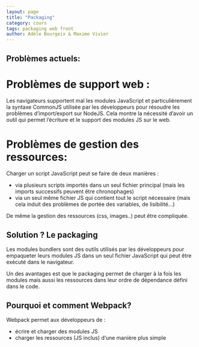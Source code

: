 ```yaml
---
layout: page
title: "Packaging"
category: cours
tags: packaging web front
author: Adèle Bourgeix & Maxime Vivier
---
```

## Problèmes actuels:

# Problèmes de support web : 

Les navigateurs supportent mal les modules JavaScript et particulièrement la syntaxe CommonJS utilisée par les développeurs pour résoudre les problèmes d’import/export sur NodeJS.  Cela montre la nécessité d’avoir un outil qui permet l’écriture et le support des modules JS sur le web. 

# Problèmes de gestion des ressources: 

Charger un script JavaScript peut se faire de deux manières :
- via plusieurs scripts importés dans un seul fichier principal (mais les imports successifs peuvent être chronophages)
- via un seul même fichier JS qui contient tout le script nécessaire (mais cela induit des problèmes de portée des variables, de lisibilité...)

De même la gestion des ressources (css, images..) peut être compliquée. 

## Solution ? Le packaging 

Les modules bundlers sont des outils utilisés par les développeurs pour empaqueter leurs modules JS dans un seul fichier JavaScript qui peut être exécuté dans le navigateur. 

Un des avantages est que le packaging permet de charger à la fois les modules mais aussi les ressources dans leur ordre de dépendance défini dans le code. 


## Pourquoi et comment Webpack?

Webpack permet aux développeurs de :
- écrire et charger des modules JS 
- charger les ressources (JS inclus) d’une manière plus simple
